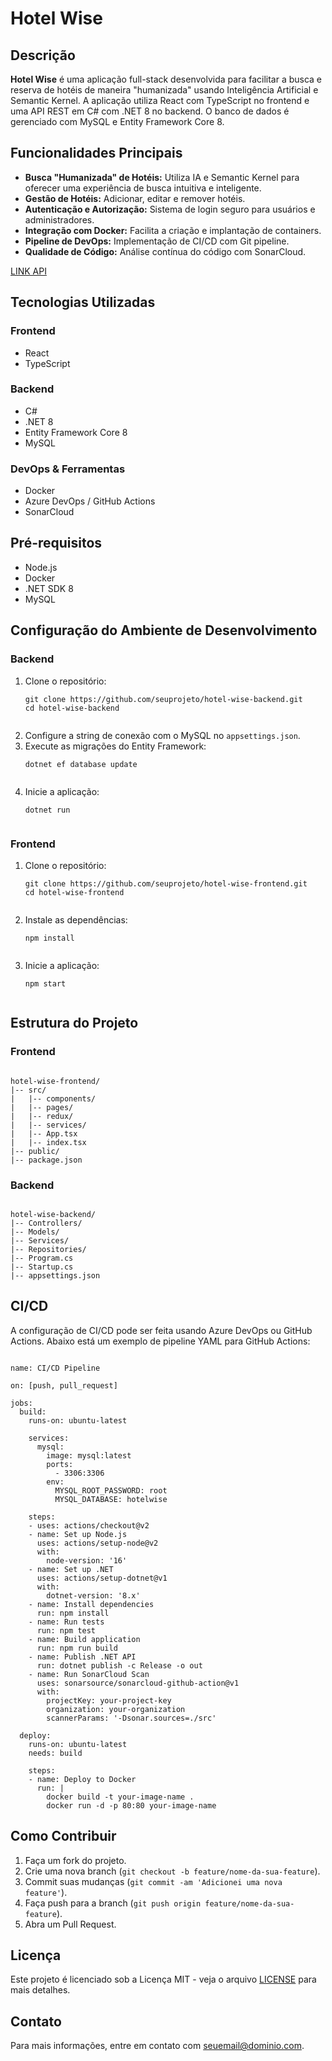 <!DOCTYPE html>
<html lang="en">
<head>
    <meta charset="UTF-8">
    <meta name="viewport" content="width=device-width, initial-scale=1.0"> 
</head>
<body>

<h1>Hotel Wise</h1>

<h2>Descrição</h2>
<p><strong>Hotel Wise</strong> é uma aplicação full-stack desenvolvida para facilitar a busca e reserva de hotéis de maneira "humanizada" usando Inteligência Artificial e Semantic Kernel. A aplicação utiliza React com TypeScript no frontend e uma API REST em C# com .NET 8 no backend. O banco de dados é gerenciado com MySQL e Entity Framework Core 8.</p>

<h2>Funcionalidades Principais</h2>
<ul>
    <li><strong>Busca "Humanizada" de Hotéis:</strong> Utiliza IA e Semantic Kernel para oferecer uma experiência de busca intuitiva e inteligente.</li>
    <li><strong>Gestão de Hotéis:</strong> Adicionar, editar e remover hotéis.</li>    
    <li><strong>Autenticação e Autorização:</strong> Sistema de login seguro para usuários e administradores.</li>
    <li><strong>Integração com Docker:</strong> Facilita a criação e implantação de containers.</li>
    <li><strong>Pipeline de DevOps:</strong> Implementação de CI/CD com Git pipeline.</li>
    <li><strong>Qualidade de Código:</strong> Análise contínua do código com SonarCloud.</li>
</ul>


[LINK API](https://hotelwiseapi-hbcca8d5a7fae7hp.brazilsouth-01.azurewebsites.net/swagger/index.html)

<h2>Tecnologias Utilizadas</h2>
<h3>Frontend</h3>
<ul>
    <li>React</li>
    <li>TypeScript</li>  
</ul>

<h3>Backend</h3>
<ul>
    <li>C#</li>
    <li>.NET 8</li>
    <li>Entity Framework Core 8</li>
    <li>MySQL</li>
</ul>

<h3>DevOps & Ferramentas</h3>
<ul>
    <li>Docker</li>
    <li>Azure DevOps / GitHub Actions</li>
    <li>SonarCloud</li>
</ul>

<h2>Pré-requisitos</h2>
<ul>
    <li>Node.js</li>
    <li>Docker</li>
    <li>.NET SDK 8</li>
    <li>MySQL</li>
</ul>

<h2>Configuração do Ambiente de Desenvolvimento</h2>

<h3>Backend</h3>
<ol>
    <li>Clone o repositório:
        <pre><code>git clone https://github.com/seuprojeto/hotel-wise-backend.git
cd hotel-wise-backend
        </code></pre>
    </li>
    <li>Configure a string de conexão com o MySQL no <code>appsettings.json</code>.</li>
    <li>Execute as migrações do Entity Framework:
        <pre><code>dotnet ef database update
        </code></pre>
    </li>
    <li>Inicie a aplicação:
        <pre><code>dotnet run
        </code></pre>
    </li>
</ol>

<h3>Frontend</h3>
<ol>
    <li>Clone o repositório:
        <pre><code>git clone https://github.com/seuprojeto/hotel-wise-frontend.git
cd hotel-wise-frontend
        </code></pre>
    </li>
    <li>Instale as dependências:
        <pre><code>npm install
        </code></pre>
    </li>
    <li>Inicie a aplicação:
        <pre><code>npm start
        </code></pre>
    </li>
</ol>

<h2>Estrutura do Projeto</h2>

<h3>Frontend</h3>
<pre><code>
hotel-wise-frontend/
|-- src/
|   |-- components/
|   |-- pages/
|   |-- redux/
|   |-- services/
|   |-- App.tsx
|   |-- index.tsx
|-- public/
|-- package.json
</code></pre>

<h3>Backend</h3>
<pre><code>
hotel-wise-backend/
|-- Controllers/
|-- Models/
|-- Services/
|-- Repositories/
|-- Program.cs
|-- Startup.cs
|-- appsettings.json
</code></pre>

<h2>CI/CD</h2>
<p>A configuração de CI/CD pode ser feita usando Azure DevOps ou GitHub Actions. Abaixo está um exemplo de pipeline YAML para GitHub Actions:</p>

<pre><code>
name: CI/CD Pipeline

on: [push, pull_request]

jobs:
  build:
    runs-on: ubuntu-latest

    services:
      mysql:
        image: mysql:latest
        ports:
          - 3306:3306
        env:
          MYSQL_ROOT_PASSWORD: root
          MYSQL_DATABASE: hotelwise

    steps:
    - uses: actions/checkout@v2
    - name: Set up Node.js
      uses: actions/setup-node@v2
      with:
        node-version: '16'
    - name: Set up .NET
      uses: actions/setup-dotnet@v1
      with:
        dotnet-version: '8.x'
    - name: Install dependencies
      run: npm install
    - name: Run tests
      run: npm test
    - name: Build application
      run: npm run build
    - name: Publish .NET API
      run: dotnet publish -c Release -o out
    - name: Run SonarCloud Scan
      uses: sonarsource/sonarcloud-github-action@v1
      with:
        projectKey: your-project-key
        organization: your-organization
        scannerParams: '-Dsonar.sources=./src'

  deploy:
    runs-on: ubuntu-latest
    needs: build

    steps:
    - name: Deploy to Docker
      run: |
        docker build -t your-image-name .
        docker run -d -p 80:80 your-image-name
</code></pre>

<h2>Como Contribuir</h2>
<ol>
    <li>Faça um fork do projeto.</li>
    <li>Crie uma nova branch (<code>git checkout -b feature/nome-da-sua-feature</code>).</li>
    <li>Commit suas mudanças (<code>git commit -am 'Adicionei uma nova feature'</code>).</li>
    <li>Faça push para a branch (<code>git push origin feature/nome-da-sua-feature</code>).</li>
    <li>Abra um Pull Request.</li>
</ol>

<h2>Licença</h2> <p>Este projeto é licenciado sob a Licença MIT - veja o arquivo <a href="LICENSE">LICENSE</a> para mais detalhes.</p> <h2>Contato</h2> <p>Para mais informações, entre em contato com <a href="mailto:seuemail@dominio.com">seuemail@dominio.com</a>.</p> </body>
